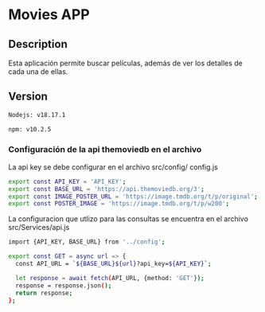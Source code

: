 # Movies APP

## Description
Esta aplicación permite buscar películas, además de ver los detalles de cada una de ellas.

## Version
```bash
Nodejs: v18.17.1

npm: v10.2.5
```

### Configuración de la api themoviedb en el archivo

La api key se debe configurar en el archivo src/config/
config.js

```bash
export const API_KEY = 'API_KEY';
export const BASE_URL = 'https://api.themoviedb.org/3';
export const IMAGE_POSTER_URL = 'https://image.tmdb.org/t/p/original';
export const POSTER_IMAGE = 'https://image.tmdb.org/t/p/w200';
```

La configuracion que utlizo para las consultas se encuentra en el archivo src/Services/api.js

```bash
import {API_KEY, BASE_URL} from '../config';

export const GET = async url => {
  const API_URL = `${BASE_URL}${url}?api_key=${API_KEY}`;

  let response = await fetch(API_URL, {method: 'GET'});
  response = response.json();
  return response;
};
```
